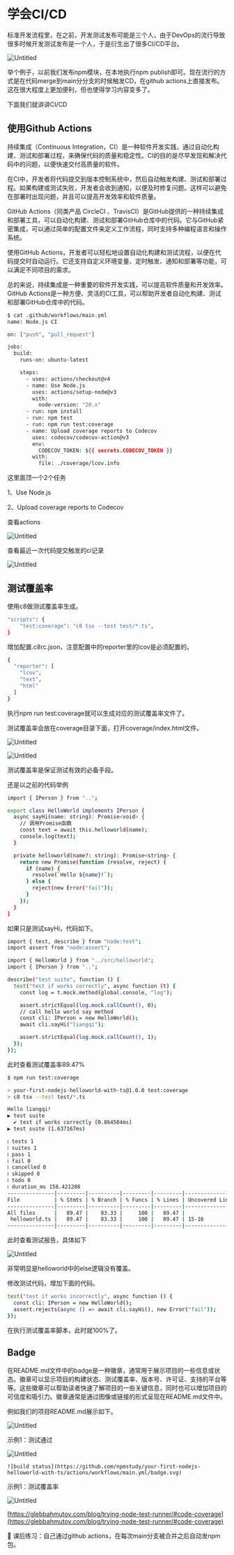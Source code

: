 
# 学会CI/CD

标准开发流程里，在之前，开发测试发布可能是三个人，由于DevOps的流行导致很多时候开发测试发布是一个人，于是衍生出了很多CI/CD平台。

![Untitled](img/Untitled%204.png)

举个例子，以前我们发布npm模块，在本地执行npm publish即可。现在流行的方式是在代码merge到main分分支的时候触发CD，在github actions上直接发布。这在很大程度上更加便利，但也使得学习内容变多了。

下面我们就讲讲CI/CD

## 使用Github Actions

持续集成（Continuous Integration，CI）是一种软件开发实践，通过自动化构建、测试和部署过程，来确保代码的质量和稳定性。CI的目的是尽早发现和解决代码中的问题，以便快速交付高质量的软件。

在CI中，开发者将代码提交到版本控制系统中，然后自动触发构建、测试和部署过程。如果构建或测试失败，开发者会收到通知，以便及时修复问题。这样可以避免在部署时出现问题，并且可以提高开发效率和软件质量。

GitHub Actions（同类产品 CircleCI 、TravisCI）是GitHub提供的一种持续集成和部署工具，可以自动化构建、测试和部署GitHub仓库中的代码。它与GitHub紧密集成，可以通过简单的配置文件来定义工作流程，同时支持多种编程语言和操作系统。

使用GitHub Actions，开发者可以轻松地设置自动化构建和测试流程，以便在代码提交时自动运行。它还支持自定义环境变量、定时触发、通知和部署等功能，可以满足不同项目的需求。

总的来说，持续集成是一种重要的软件开发实践，可以提高软件质量和开发效率。GitHub Actions是一种方便、灵活的CI工具，可以帮助开发者自动化构建、测试和部署GitHub仓库中的代码。

```bash
$ cat .github/workflows/main.yml
name: Node.js CI

on: ["push", "pull_request"]

jobs:
  build:
    runs-on: ubuntu-latest

    steps:
      - uses: actions/checkout@v4
      - name: Use Node.js
        uses: actions/setup-node@v3
        with:
          node-version: "20.x"
      - run: npm install
      - run: npm test
      - run: npm run test:coverage
      - name: Upload coverage reports to Codecov
        uses: codecov/codecov-action@v3
        env:
          CODECOV_TOKEN: ${{ secrets.CODECOV_TOKEN }}
        with:
          file: ./coverage/lcov.info
```

这里面顶一个2个任务

1、Use Node.js

2、Upload coverage reports to Codecov

查看actions

![Untitled](img/Untitled%205.png)

查看最近一次代码提交触发的ci记录

![Untitled](img/Untitled%206.png)

## 测试覆盖率

使用c8做测试覆盖率生成。

```bash
"scripts": {
	"test:coverage": "c8 tsx --test test/*.ts",
}
```

增加配置.c8rc.json，注意配置中的reporter里的lcov是必须配置的。

```bash
{
  "reporter": [
    "lcov",
    "text",
    "html"
  ]
}
```

执行npm run test:coverage就可以生成对应的测试覆盖率文件了。

测试覆盖率会放在coverage目录下面，打开coverage/index.html文件。

![Untitled](img/Untitled%207.png)

![Untitled](img/Untitled%208.png)

测试覆盖率是保证测试有效的必备手段。

还是以之前的代码举例

```bash
import { IPerson } from "..";

export class HelloWorld implements IPerson {
  async sayHi(name: string): Promise<void> {
    // 调用Promise函数
    const text = await this.helloworld(name);
    console.log(text);
  }

  private helloworld(name?: string): Promise<string> {
    return new Promise(function (resolve, reject) {
      if (name) {
        resolve(`Hello ${name}!`);
      } else {
        reject(new Error("fail"));
      }
    });
  }
}
```

如果只是测试sayHi，代码如下。

```bash
import { test, describe } from "node:test";
import assert from "node:assert";

import { HelloWorld } from "../src/helloworld";
import { IPerson } from "..";

describe("test suite", function () {
  test("test if works correctly", async function (t) {
    const log = t.mock.method(global.console, "log");

    assert.strictEqual(log.mock.callCount(), 0);
    // call hello world say method
    const cli: IPerson = new HelloWorld();
    await cli.sayHi("liangqi");

    assert.strictEqual(log.mock.callCount(), 1);
  });
});
```

此时查看测试覆盖率89.47%

```bash
$ npm run test:coverage

> your-first-nodejs-helloworld-with-ts@1.0.0 test:coverage
> c8 tsx --test test/*.ts

Hello liangqi!
▶ test suite
  ✔ test if works correctly (0.864584ms)
▶ test suite (1.637167ms)

ℹ tests 1
ℹ suites 1
ℹ pass 1
ℹ fail 0
ℹ cancelled 0
ℹ skipped 0
ℹ todo 0
ℹ duration_ms 158.421208
---------------|---------|----------|---------|---------|-------------------
File           | % Stmts | % Branch | % Funcs | % Lines | Uncovered Line #s
---------------|---------|----------|---------|---------|-------------------
All files      |   89.47 |    83.33 |     100 |   89.47 |
 helloworld.ts |   89.47 |    83.33 |     100 |   89.47 | 15-16
---------------|---------|----------|---------|---------|-------------------
```

此时查看测试报告，具体如下

![Untitled](img/Untitled%209.png)

非常明显是helloworld中的else逻辑没有覆盖。

修改测试代码，增加下面的代码。

```bash
test("test if works incorrectly", async function () {
  const cli: IPerson = new HelloWorld();
  assert.rejects(async () => await cli.sayHi(), new Error("fail"));
});
```

在执行测试覆盖率脚本，此时就100%了。

## Badge

在README.md文件中的badge是一种徽章，通常用于展示项目的一些信息或状态。徽章可以显示项目的构建状态、测试覆盖率、版本号、许可证、支持的平台等等。这些徽章可以帮助读者快速了解项目的一些关键信息，同时也可以增加项目的可信度和吸引力。徽章通常是通过图像或链接的形式呈现在README.md文件中。

例如我们的项目README.md展示如下。

![Untitled](img/Untitled%2010.png)

示例1：测试通过

![Untitled](img/Untitled%2011.png)

```tsx
![build status](https://github.com/npmstudy/your-first-nodejs-helloworld-with-ts/actions/workflows/main.yml/badge.svg)
```

示例1：测试覆盖率

![Untitled](img/Untitled%2012.png)

[https://glebbahmutov.com/blog/trying-node-test-runner/#code-coverage](https://glebbahmutov.com/blog/trying-node-test-runner/#code-coverage)

<aside>
📢 课后练习：自己通过github actions，在每次main分支被合并之后自动发npm包。

</aside>
